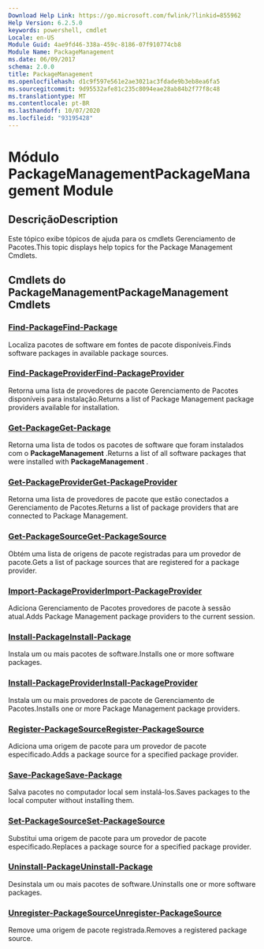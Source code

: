 ```yaml
---
Download Help Link: https://go.microsoft.com/fwlink/?linkid=855962
Help Version: 6.2.5.0
keywords: powershell, cmdlet
Locale: en-US
Module Guid: 4ae9fd46-338a-459c-8186-07f910774cb8
Module Name: PackageManagement
ms.date: 06/09/2017
schema: 2.0.0
title: PackageManagement
ms.openlocfilehash: d1c9f597e561e2ae3021ac3fdade9b3eb8ea6fa5
ms.sourcegitcommit: 9d95532afe81c235c8094eae28ab84b2f77f8c48
ms.translationtype: MT
ms.contentlocale: pt-BR
ms.lasthandoff: 10/07/2020
ms.locfileid: "93195428"
---
```

# <span data-ttu-id="954e4-103">Módulo PackageManagement</span><span class="sxs-lookup"><span data-stu-id="954e4-103">PackageManagement Module</span></span>

## <span data-ttu-id="954e4-104">Descrição</span><span class="sxs-lookup"><span data-stu-id="954e4-104">Description</span></span>

<span data-ttu-id="954e4-105">Este tópico exibe tópicos de ajuda para os cmdlets Gerenciamento de Pacotes.</span><span class="sxs-lookup"><span data-stu-id="954e4-105">This topic displays help topics for the Package Management Cmdlets.</span></span>

## <span data-ttu-id="954e4-106">Cmdlets do PackageManagement</span><span class="sxs-lookup"><span data-stu-id="954e4-106">PackageManagement Cmdlets</span></span>

### [<span data-ttu-id="954e4-107">Find-Package</span><span class="sxs-lookup"><span data-stu-id="954e4-107">Find-Package</span></span>](Find-Package.md)
<span data-ttu-id="954e4-108">Localiza pacotes de software em fontes de pacote disponíveis.</span><span class="sxs-lookup"><span data-stu-id="954e4-108">Finds software packages in available package sources.</span></span>

### [<span data-ttu-id="954e4-109">Find-PackageProvider</span><span class="sxs-lookup"><span data-stu-id="954e4-109">Find-PackageProvider</span></span>](Find-PackageProvider.md)
<span data-ttu-id="954e4-110">Retorna uma lista de provedores de pacote Gerenciamento de Pacotes disponíveis para instalação.</span><span class="sxs-lookup"><span data-stu-id="954e4-110">Returns a list of Package Management package providers available for installation.</span></span>

### [<span data-ttu-id="954e4-111">Get-Package</span><span class="sxs-lookup"><span data-stu-id="954e4-111">Get-Package</span></span>](Get-Package.md)
<span data-ttu-id="954e4-112">Retorna uma lista de todos os pacotes de software que foram instalados com o **PackageManagement** .</span><span class="sxs-lookup"><span data-stu-id="954e4-112">Returns a list of all software packages that were installed with **PackageManagement** .</span></span>

### [<span data-ttu-id="954e4-113">Get-PackageProvider</span><span class="sxs-lookup"><span data-stu-id="954e4-113">Get-PackageProvider</span></span>](Get-PackageProvider.md)
<span data-ttu-id="954e4-114">Retorna uma lista de provedores de pacote que estão conectados a Gerenciamento de Pacotes.</span><span class="sxs-lookup"><span data-stu-id="954e4-114">Returns a list of package providers that are connected to Package Management.</span></span>

### [<span data-ttu-id="954e4-115">Get-PackageSource</span><span class="sxs-lookup"><span data-stu-id="954e4-115">Get-PackageSource</span></span>](Get-PackageSource.md)
<span data-ttu-id="954e4-116">Obtém uma lista de origens de pacote registradas para um provedor de pacote.</span><span class="sxs-lookup"><span data-stu-id="954e4-116">Gets a list of package sources that are registered for a package provider.</span></span>

### [<span data-ttu-id="954e4-117">Import-PackageProvider</span><span class="sxs-lookup"><span data-stu-id="954e4-117">Import-PackageProvider</span></span>](Import-PackageProvider.md)
<span data-ttu-id="954e4-118">Adiciona Gerenciamento de Pacotes provedores de pacote à sessão atual.</span><span class="sxs-lookup"><span data-stu-id="954e4-118">Adds Package Management package providers to the current session.</span></span>

### [<span data-ttu-id="954e4-119">Install-Package</span><span class="sxs-lookup"><span data-stu-id="954e4-119">Install-Package</span></span>](Install-Package.md)
<span data-ttu-id="954e4-120">Instala um ou mais pacotes de software.</span><span class="sxs-lookup"><span data-stu-id="954e4-120">Installs one or more software packages.</span></span>

### [<span data-ttu-id="954e4-121">Install-PackageProvider</span><span class="sxs-lookup"><span data-stu-id="954e4-121">Install-PackageProvider</span></span>](Install-PackageProvider.md)
<span data-ttu-id="954e4-122">Instala um ou mais provedores de pacote de Gerenciamento de Pacotes.</span><span class="sxs-lookup"><span data-stu-id="954e4-122">Installs one or more Package Management package providers.</span></span>

### [<span data-ttu-id="954e4-123">Register-PackageSource</span><span class="sxs-lookup"><span data-stu-id="954e4-123">Register-PackageSource</span></span>](Register-PackageSource.md)
<span data-ttu-id="954e4-124">Adiciona uma origem de pacote para um provedor de pacote especificado.</span><span class="sxs-lookup"><span data-stu-id="954e4-124">Adds a package source for a specified package provider.</span></span>

### [<span data-ttu-id="954e4-125">Save-Package</span><span class="sxs-lookup"><span data-stu-id="954e4-125">Save-Package</span></span>](Save-Package.md)
<span data-ttu-id="954e4-126">Salva pacotes no computador local sem instalá-los.</span><span class="sxs-lookup"><span data-stu-id="954e4-126">Saves packages to the local computer without installing them.</span></span>

### [<span data-ttu-id="954e4-127">Set-PackageSource</span><span class="sxs-lookup"><span data-stu-id="954e4-127">Set-PackageSource</span></span>](Set-PackageSource.md)
<span data-ttu-id="954e4-128">Substitui uma origem de pacote para um provedor de pacote especificado.</span><span class="sxs-lookup"><span data-stu-id="954e4-128">Replaces a package source for a specified package provider.</span></span>

### [<span data-ttu-id="954e4-129">Uninstall-Package</span><span class="sxs-lookup"><span data-stu-id="954e4-129">Uninstall-Package</span></span>](Uninstall-Package.md)
<span data-ttu-id="954e4-130">Desinstala um ou mais pacotes de software.</span><span class="sxs-lookup"><span data-stu-id="954e4-130">Uninstalls one or more software packages.</span></span>

### [<span data-ttu-id="954e4-131">Unregister-PackageSource</span><span class="sxs-lookup"><span data-stu-id="954e4-131">Unregister-PackageSource</span></span>](Unregister-PackageSource.md)
<span data-ttu-id="954e4-132">Remove uma origem de pacote registrada.</span><span class="sxs-lookup"><span data-stu-id="954e4-132">Removes a registered package source.</span></span>

